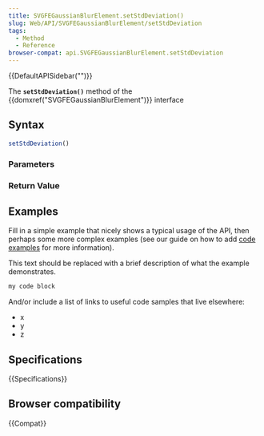 ```yaml
---
title: SVGFEGaussianBlurElement.setStdDeviation()
slug: Web/API/SVGFEGaussianBlurElement/setStdDeviation
tags:
  - Method
  - Reference
browser-compat: api.SVGFEGaussianBlurElement.setStdDeviation
---
```

{{DefaultAPISidebar("")}}

The **`setStdDeviation()`** method of the {{domxref("SVGFEGaussianBlurElement")}} interface 

## Syntax

```js
setStdDeviation()
```

### Parameters



### Return Value



## Examples

Fill in a simple example that nicely shows a typical usage of the API, then perhaps some more complex examples (see our guide on how to add [code examples](/en-US/docs/MDN/Contribute/Structures/Code_examples) for more information).

This text should be replaced with a brief description of what the example demonstrates.

```js
my code block
```

And/or include a list of links to useful code samples that live elsewhere:

*   x
*   y
*   z

## Specifications

{{Specifications}}

## Browser compatibility

{{Compat}}

